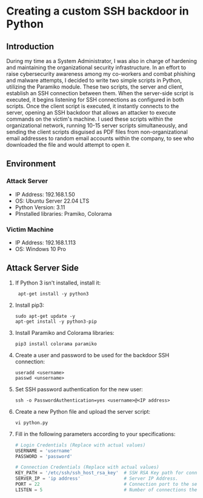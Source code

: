 # Creating a custom SSH backdoor in Python
## Introduction
During my time as a System Administrator, I was also in charge of hardening and maintaining the organizational security infrastructure. In an effort to raise cybersecurity awareness among my co-workers and combat phishing and malware attempts, I decided to write two simple scripts in Python, utilizing the Paramiko module. These two scripts, the server and client, establish an SSH connection between them. When the server-side script is executed, it begins listening for SSH connections as configured in both scripts. Once the client script is executed, it instantly connects to the server, opening an SSH backdoor that allows an attacker to execute commands on the victim's machine. I used these scripts within the organizational network, running 10-15 server scripts simultaneously, and sending the client scripts disguised as PDF files from non-organizational email addresses to random email accounts within the company, to see who downloaded the file and would attempt to open it.

## Environment
### Attack Server
- IP Address: 192.168.1.50
- OS: Ubuntu Server 22.04 LTS
- Python Version: 3.11
- PInstalled libraries: Pramiko, Colorama

### Victim Machine
- IP Address: 192.168.1.113
- OS: Windows 10 Pro

## Attack Server Side
1. If Python 3 isn't installed, install it:
   ```
    apt-get install -y python3
   ```
2. Install pip3:
   ```
   sudo apt-get update -y
   apt-get install -y python3-pip
   ```
3. Install Paramiko and Colorama libraries:
   ```
   pip3 install colorama paramiko
   ```
4. Create a user and password to be used for the backdoor SSH connection:
   ```
   useradd <username>
   passwd <unsername>
   ```
5. Set SSH password authentication for the new user:
   ```
   ssh -o PasswordAuthentication=yes <username>@<IP address>
   ```
6. Create a new Python file and upload the server script:
   ```
   vi python.py
   ```
7. Fill in the following parameters according to your specifications:
   ```python
   # Login Credentials (Replace with actual values)
   USERNAME = 'username'
   PASSWORD = 'password'
   
   # Connection Credentials (Replace with actual values)
   KEY_PATH = '/etc/ssh/ssh_host_rsa_key'  # SSH RSA Key path for connection.
   SERVER_IP = 'ip address'                # Server IP Address.
   PORT = 22                               # Connection port to the server.
   LISTEN = 5                              # Number of connections the server listens to.
   ```
   
